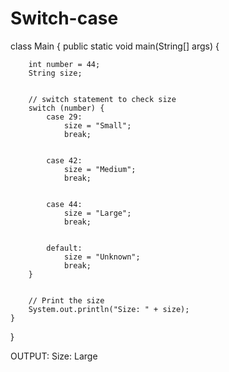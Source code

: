 # Switch-case

class Main {
    public static void main(String[] args) {


        int number = 44;
        String size;


        // switch statement to check size
        switch (number) {
            case 29:
                size = "Small";
                break;


            case 42:
                size = "Medium";
                break;


            case 44:
                size = "Large";
                break;


            default:
                size = "Unknown";
                break;
        }


        // Print the size
        System.out.println("Size: " + size);
    }
}


OUTPUT:
Size: Large
